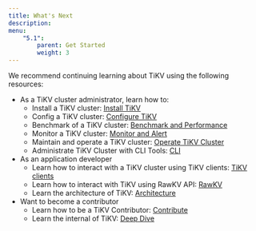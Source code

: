 ```yaml
---
title: What's Next
description:
menu:
    "5.1":
        parent: Get Started
        weight: 3
---
```


We recommend continuing learning about TiKV using the following resources:

- As a TiKV cluster administrator, learn how to:
    - Install a TiKV cluster: [Install TiKV](../../deploy/install/install/)
    - Config a TiKV cluster: [Configure TiKV](../../deploy/configure/introduction/)
    - Benchmark of a TiKV cluster: [Benchmark and Performance](../../deploy/benchmark/benchmark/)
    - Monitor a TiKV cluster: [Monitor and Alert](../../deploy/monitor/monitor/)
    - Maintain and operate a TiKV cluster: [Operate TiKV Cluster](../../deploy/operate/operate/)
    - Administrate TiKV Cluster with CLI Tools: [CLI](../../reference/cli/introduction/)
- As an application developer
    - Learn how to interact with a TiKV cluster using TiKV clients: [TiKV clients](../../develop/clients/introduction/)
    - Learn how to interact with TiKV using RawKV API: [RawKV](../../develop/rawkv/introduction/)
    - Learn the architecture of TiKV: [Architecture](../../reference/architecture/introduction/)
- Want to become a contributor
    - Learn how to be a TiKV Contributor: [Contribute](/community/contribute/)
    - Learn the internal of TiKV: [Deep Dive](/deep-dive/introduction/)
